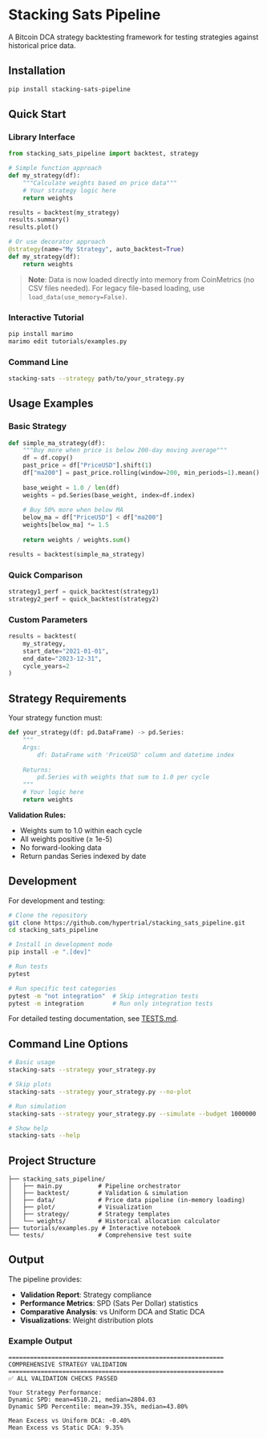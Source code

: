 # Stacking Sats Pipeline

A Bitcoin DCA strategy backtesting framework for testing strategies against historical price data.

## Installation

```bash
pip install stacking-sats-pipeline
```

## Quick Start

### Library Interface

```python
from stacking_sats_pipeline import backtest, strategy

# Simple function approach
def my_strategy(df):
    """Calculate weights based on price data"""
    # Your strategy logic here
    return weights

results = backtest(my_strategy)
results.summary()
results.plot()

# Or use decorator approach
@strategy(name="My Strategy", auto_backtest=True)
def my_strategy(df):
    return weights
```

> **Note**: Data is now loaded directly into memory from CoinMetrics (no CSV files needed). For legacy file-based loading, use `load_data(use_memory=False)`.

### Interactive Tutorial

```bash
pip install marimo
marimo edit tutorials/examples.py
```

### Command Line

```bash
stacking-sats --strategy path/to/your_strategy.py
```

## Usage Examples

### Basic Strategy

```python
def simple_ma_strategy(df):
    """Buy more when price is below 200-day moving average"""
    df = df.copy()
    past_price = df["PriceUSD"].shift(1)
    df["ma200"] = past_price.rolling(window=200, min_periods=1).mean()
    
    base_weight = 1.0 / len(df)
    weights = pd.Series(base_weight, index=df.index)
    
    # Buy 50% more when below MA
    below_ma = df["PriceUSD"] < df["ma200"]
    weights[below_ma] *= 1.5
    
    return weights / weights.sum()

results = backtest(simple_ma_strategy)
```

### Quick Comparison

```python
strategy1_perf = quick_backtest(strategy1)
strategy2_perf = quick_backtest(strategy2)
```

### Custom Parameters

```python
results = backtest(
    my_strategy,
    start_date="2021-01-01",
    end_date="2023-12-31",
    cycle_years=2
)
```

## Strategy Requirements

Your strategy function must:

```python
def your_strategy(df: pd.DataFrame) -> pd.Series:
    """
    Args:
        df: DataFrame with 'PriceUSD' column and datetime index
        
    Returns:
        pd.Series with weights that sum to 1.0 per cycle
    """
    # Your logic here
    return weights
```

**Validation Rules:**
- Weights sum to 1.0 within each cycle
- All weights positive (≥ 1e-5)
- No forward-looking data
- Return pandas Series indexed by date

## Development

For development and testing:

```bash
# Clone the repository
git clone https://github.com/hypertrial/stacking_sats_pipeline.git
cd stacking_sats_pipeline

# Install in development mode
pip install -e ".[dev]"

# Run tests
pytest

# Run specific test categories
pytest -m "not integration"  # Skip integration tests
pytest -m integration        # Run only integration tests
```

For detailed testing documentation, see [TESTS.md](TESTS.md).

## Command Line Options

```bash
# Basic usage
stacking-sats --strategy your_strategy.py

# Skip plots
stacking-sats --strategy your_strategy.py --no-plot

# Run simulation
stacking-sats --strategy your_strategy.py --simulate --budget 1000000

# Show help
stacking-sats --help
```

## Project Structure

```
├── stacking_sats_pipeline/
│   ├── main.py          # Pipeline orchestrator
│   ├── backtest/        # Validation & simulation
│   ├── data/            # Price data pipeline (in-memory loading)
│   ├── plot/            # Visualization
│   ├── strategy/        # Strategy templates
│   └── weights/         # Historical allocation calculator
├── tutorials/examples.py # Interactive notebook
└── tests/               # Comprehensive test suite
```

## Output

The pipeline provides:
- **Validation Report**: Strategy compliance
- **Performance Metrics**: SPD (Sats Per Dollar) statistics
- **Comparative Analysis**: vs Uniform DCA and Static DCA
- **Visualizations**: Weight distribution plots

### Example Output
```
============================================================
COMPREHENSIVE STRATEGY VALIDATION
============================================================
✅ ALL VALIDATION CHECKS PASSED

Your Strategy Performance:
Dynamic SPD: mean=4510.21, median=2804.03
Dynamic SPD Percentile: mean=39.35%, median=43.80%

Mean Excess vs Uniform DCA: -0.40%
Mean Excess vs Static DCA: 9.35%
```